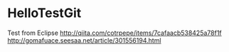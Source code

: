 # HelloTestGit
Test from Eclipse
http://qiita.com/cotrpepe/items/7cafaacb538425a78f1f
http://gomafuace.seesaa.net/article/301556194.html
